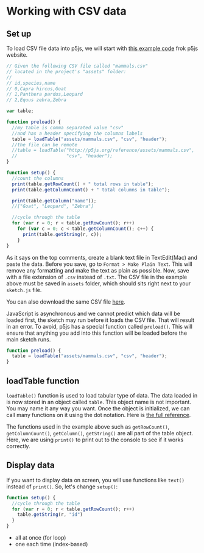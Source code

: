 # Working with CSV data

## Set up

To load CSV file data into p5js, we will start with [this example code](https://p5js.org/reference/#/p5/loadTable) frok p5js website.

```js
// Given the following CSV file called "mammals.csv"
// located in the project's "assets" folder:
//
// id,species,name
// 0,Capra hircus,Goat
// 1,Panthera pardus,Leopard
// 2,Equus zebra,Zebra

var table;

function preload() {
  //my table is comma separated value "csv"
  //and has a header specifying the columns labels
  table = loadTable("assets/mammals.csv", "csv", "header");
  //the file can be remote
  //table = loadTable("http://p5js.org/reference/assets/mammals.csv",
  //                  "csv", "header");
}

function setup() {
  //count the columns
  print(table.getRowCount() + " total rows in table");
  print(table.getColumnCount() + " total columns in table");

  print(table.getColumn("name"));
  //["Goat", "Leopard", "Zebra"]

  //cycle through the table
  for (var r = 0; r < table.getRowCount(); r++)
    for (var c = 0; c < table.getColumnCount(); c++) {
      print(table.getString(r, c));
    }
}
```

As it says on the top comments, create a blank text file in TextEdit(Mac) and paste the data. Before you save, go to `Format > Make Plain Text`. This will remove any formatting and make the text as plain as possible. Now, save with a file extension of `.csv` instead of `.txt`. The CSV file in the example above must be saved in `assets` folder, which should sits right next to your `sketch.js` file.

You can also download the same CSV file [here](../files/mammals.csv).

JavaScript is asynchronous and we cannot predict which data will be loaded first, the sketch may run before it loads the CSV file. That will result in an error. To avoid, p5js has a special function called `preload()`. This will ensure that anything you add into this function will be loaded before the main sketch runs.

```js
function preload() {
  table = loadTable("assets/mammals.csv", "csv", "header");
}
```

## loadTable function
`loadTable()` function is used to load tabular type of data. The data loaded in is now stored in an object called `table`. This object name is not important. You may name it any way you want. Once the object is initialized, we can call many functions on it using the dot notation. Here is [the full reference](https://p5js.org/reference/#/p5.Table). 

The functions used in the example above such as `getRowCount()`, `getColumnCount()`, `getColumn()`, `getString()` are all part of the table object. Here, we are using `print()` to print out to the console to see if it works correctly.

## Display data
If you want to display data on screen, you will use functions like `text()` instead of `print()`. So, let's change `setup()`:

```js
function setup() {
  //cycle through the table
  for (var r = 0; r < table.getRowCount(); r++)
    table.getString(r, "id")
  }
}
```




- all at once (for loop)
- one each time (index-based)

